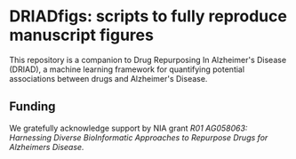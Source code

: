 # DRIADfigs: scripts to fully reproduce manuscript figures

This repository is a companion to Drug Repurposing In Alzheimer's Disease (DRIAD), a machine learning framework for quantifying potential associations between drugs and Alzheimer's Disease.

## Funding

We gratefully acknowledge support by NIA grant *R01 AG058063: Harnessing Diverse BioInformatic Approaches to Repurpose Drugs for Alzheimers Disease.*


